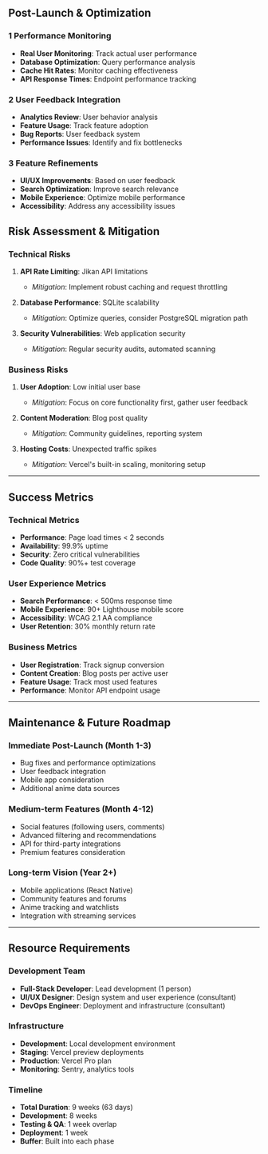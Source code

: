 ## Post-Launch & Optimization

### 1 Performance Monitoring

- **Real User Monitoring**: Track actual user performance
- **Database Optimization**: Query performance analysis
- **Cache Hit Rates**: Monitor caching effectiveness
- **API Response Times**: Endpoint performance tracking

### 2 User Feedback Integration

- **Analytics Review**: User behavior analysis
- **Feature Usage**: Track feature adoption
- **Bug Reports**: User feedback system
- **Performance Issues**: Identify and fix bottlenecks

### 3 Feature Refinements

- **UI/UX Improvements**: Based on user feedback
- **Search Optimization**: Improve search relevance
- **Mobile Experience**: Optimize mobile performance
- **Accessibility**: Address any accessibility issues

## Risk Assessment & Mitigation

### Technical Risks

1. **API Rate Limiting**: Jikan API limitations
   - _Mitigation_: Implement robust caching and request throttling

2. **Database Performance**: SQLite scalability
   - _Mitigation_: Optimize queries, consider PostgreSQL migration path

3. **Security Vulnerabilities**: Web application security
   - _Mitigation_: Regular security audits, automated scanning

### Business Risks

1. **User Adoption**: Low initial user base
   - _Mitigation_: Focus on core functionality first, gather user feedback

2. **Content Moderation**: Blog post quality
   - _Mitigation_: Community guidelines, reporting system

3. **Hosting Costs**: Unexpected traffic spikes
   - _Mitigation_: Vercel's built-in scaling, monitoring setup

---

## Success Metrics

### Technical Metrics

- **Performance**: Page load times < 2 seconds
- **Availability**: 99.9% uptime
- **Security**: Zero critical vulnerabilities
- **Code Quality**: 90%+ test coverage

### User Experience Metrics

- **Search Performance**: < 500ms response time
- **Mobile Experience**: 90+ Lighthouse mobile score
- **Accessibility**: WCAG 2.1 AA compliance
- **User Retention**: 30% monthly return rate

### Business Metrics

- **User Registration**: Track signup conversion
- **Content Creation**: Blog posts per active user
- **Feature Usage**: Track most used features
- **Performance**: Monitor API endpoint usage

---

## Maintenance & Future Roadmap

### Immediate Post-Launch (Month 1-3)

- Bug fixes and performance optimizations
- User feedback integration
- Mobile app consideration
- Additional anime data sources

### Medium-term Features (Month 4-12)

- Social features (following users, comments)
- Advanced filtering and recommendations
- API for third-party integrations
- Premium features consideration

### Long-term Vision (Year 2+)

- Mobile applications (React Native)
- Community features and forums
- Anime tracking and watchlists
- Integration with streaming services

---

## Resource Requirements

### Development Team

- **Full-Stack Developer**: Lead development (1 person)
- **UI/UX Designer**: Design system and user experience (consultant)
- **DevOps Engineer**: Deployment and infrastructure (consultant)

### Infrastructure

- **Development**: Local development environment
- **Staging**: Vercel preview deployments
- **Production**: Vercel Pro plan
- **Monitoring**: Sentry, analytics tools

### Timeline

- **Total Duration**: 9 weeks (63 days)
- **Development**: 8 weeks
- **Testing & QA**: 1 week overlap
- **Deployment**: 1 week
- **Buffer**: Built into each phase
